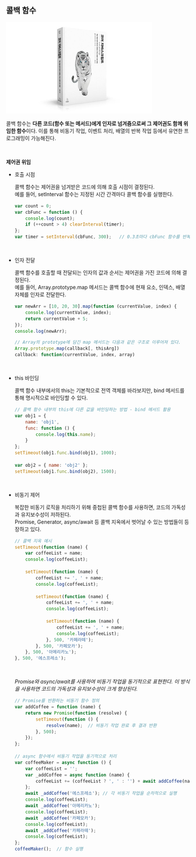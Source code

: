 ## 콜백 함수

<img src="./img/core_javascript.jpg" width="400" height="250"/>

<br/>

콜백 함수는 **다른 코드(함수 또는 메서드)에게 인자로 넘겨줌으로써 그 제어권도 함께 위임한 함수**이다. 이를 통해 비동기 작업, 이벤트 처리, 배열의 반복 작업 등에서 유연한 프로그래밍이 가능해진다.

<br/>

**제어권 위임**

- 호출 시점
  
  콜백 함수는 제어권을 넘겨받은 코드에 의해 호출 시점이 결정된다.<br/>
  예를 들어, setInterval 함수는 지정된 시간 간격마다 콜백 함수를 실행한다.

    ```javascript
    var count = 0;
    var cbFunc = function () {
        console.log(count);
        if (++count > 4) clearInterval(timer);
    };
    var timer = setInterval(cbFunc, 300);   // 0.3초마다 cbFunc 함수를 반복 실행
    ```

<br/>

- 인자 전달
  
  콜백 함수를 호출할 때 전달되는 인자의 값과 순서는 제어권을 가진 코드에 의해 결정된다.<br/>
  예를 들어, Array.prototype.map 메서드는 콜백 함수에 현재 요소, 인덱스, 배열 자체를 인자로 전달한다.

    ```javascript
    var newArr = [10, 20, 30].map(function (currentValue, index) {
        console.log(currentValue, index);
        return currentValue + 5;
    });
    console.log(newArr);
    ```

    ```javascript
    // Array의 prototype에 담긴 map 메서드는 다음과 같은 구조로 이루어져 있다.
    Array.prototype.map(callback[, thisArg])
    callback: function(currentValue, index, array)
    ```

<br/>

- this 바인딩
  
  콜백 함수 내부에서의 this는 기본적으로 전역 객체를 바라보지만, bind 메서드를 통해 명시적으로 바인딩할 수 있다.

    ```javascript
    // 콜백 함수 내부의 this에 다른 값을 바인딩하는 방법 - bind 메서드 활용
    var obj1 = {
        name: 'obj1',
        func: function () {
            console.log(this.name);
        }
    };
    setTimeout(obj1.func.bind(obj1), 1000);

    var obj2 = { name: 'obj2' };
    setTimeout(obj1.func.bind(obj2), 1500);
    ```

<br/>

- 비동기 제어
  
  복잡한 비동기 로직을 처리하기 위해 중첩된 콜백 함수를 사용하면, 코드의 가독성과 유지보수성이 저하된다.<br/>
  Promise, Generator, async/await 등 콜백 지옥에서 벗어날 수 있는 방법들이 등장하고 있다.

    ```javascript
    // 콜백 지옥 예시
    setTimeout(function (name) {
        var coffeeList = name;
        console.log(coffeeList);

        setTimeout(function (name) {
            coffeeList += ', ' + name;
            console.log(coffeeList);

            setTimeout(function (name) {
                coffeeList += ', ' + name;
                console.log(coffeeList);

                setTimeout(function (name) {
                    coffeeList += ', ' + name;
                    console.log(coffeeList);
                }, 500, '카페라떼');
            }, 500, '카페모카');
        }, 500, '아메리카노');
    }, 500, '에스프레소');
    ```

    <br/>

    *Promise와 async/await를 사용하여 비동기 작업을 동기적으로 표현한다. 이 방식을 사용하면 코드의 가독성과 유지보수성이 크게 향상된다.*

    ```javascript
    // Promise를 반환하는 비동기 함수 정의
    var addCoffee = function (name) {
        return new Promise(function (resolve) {
            setTimeout(function () {
                resolve(name);  // 비동기 작업 완료 후 결과 반환
            }, 500);
        });
    };

    // async 함수에서 비동기 작업을 동기적으로 처리
    var coffeeMaker = async function () {
        var coffeeList = '';
        var _addCoffee = async function (name) {
            coffeeList += (coffeeList ? ', ' : '') + await addCoffee(name); // await으로 비동기 작업 완료 대기
        };
        await _addCoffee('에스프레소'); // 각 비동기 작업을 순차적으로 실행
        console.log(coffeeList);
        await _addCoffee('아메리카노');
        console.log(coffeeList);
        await _addCoffee('카페모카');
        console.log(coffeeList);
        await _addCoffee('카페라떼');
        console.log(coffeeList);
    };
    coffeeMaker();  // 함수 실행
    ```